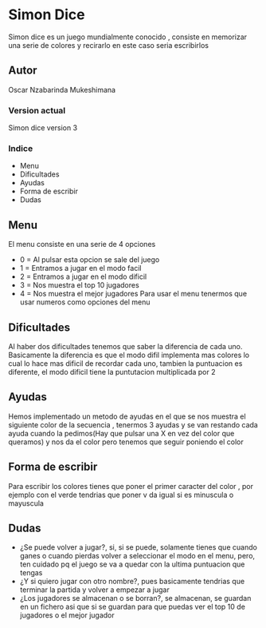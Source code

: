 
# Simon Dice

Simon dice es un juego mundialmente conocido , consiste en memorizar una serie de colores y recirarlo en este caso seria escribirlos

## Autor 
Oscar Nzabarinda Mukeshimana

### Version actual

Simon dice version 3 
### Indice
 - Menu
 - Dificultades
 - Ayudas
 - Forma de escribir 
 - Dudas
## Menu
El menu consiste en una serie de 4 opciones
- 0 = Al pulsar esta opcion se sale del juego
- 1 = Entramos a jugar en el modo facil
- 2 = Entramos a jugar en el modo dificil
- 3 = Nos muestra el top 10 jugadores
- 4 = Nos muestra el mejor jugadores
Para usar el menu tenermos que usar numeros como opciones del menu
## Dificultades 
Al haber dos dificultades tenemos que saber la diferencia de cada uno.
Basicamente la diferencia es que el modo difil implementa mas colores lo cual lo hace mas dificil de recordar cada uno, tambien la puntuacion es diferente, el modo dificil tiene la puntutacion multiplicada por 2 
## Ayudas 
Hemos implementado un metodo de ayudas en el que se nos muestra el siguiente color de la secuencia , tenermos 3 ayudas y se van restando cada ayuda cuando la pedimos(Hay que pulsar una X en vez del color que queramos) y nos da el color pero tenemos que seguir poniendo el color
## Forma de escribir 
Para escribir los colores tienes que poner el primer caracter del color , por ejemplo con el verde tendrias que poner v da igual si es minuscula o mayuscula  
## Dudas
- ¿Se puede volver a jugar?, si, si se puede, solamente tienes que cuando ganes o cuando pierdas volver a seleccionar el modo en el menu, pero, ten cuidado pq el juego se va a quedar con la ultima puntuacion que tengas
- ¿Y si quiero jugar con otro nombre?, pues basicamente tendrias que terminar la partida y volver a empezar a jugar
- ¿Los jugadores se almacenan o se borran?, se almacenan, se guardan en un fichero asi que si se guardan para que puedas ver el top 10 de jugadores o el mejor jugador

